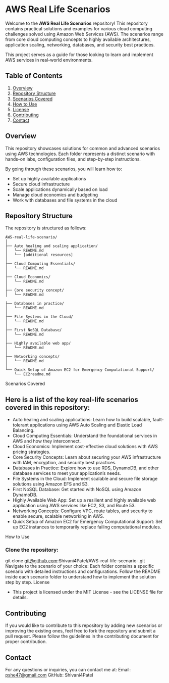 # AWS Real Life Scenarios

Welcome to the **AWS Real Life Scenarios** repository! This repository contains practical solutions and examples for various cloud computing challenges solved using Amazon Web Services (AWS). The scenarios range from core cloud computing concepts to highly available architectures, application scaling, networking, databases, and security best practices.

This project serves as a guide for those looking to learn and implement AWS services in real-world environments.

## Table of Contents

1. [Overview](#overview)
2. [Repository Structure](#repository-structure)
3. [Scenarios Covered](#scenarios-covered)
4. [How to Use](#how-to-use)
5. [License](#license)
6. [Contributing](#contributing)
7. [Contact](#contact)

## Overview

This repository showcases solutions for common and advanced scenarios using AWS technologies. Each folder represents a distinct scenario with hands-on labs, configuration files, and step-by-step instructions.

By going through these scenarios, you will learn how to:
- Set up highly available applications
- Secure cloud infrastructure
- Scale applications dynamically based on load
- Manage cloud economics and budgeting
- Work with databases and file systems in the cloud

## Repository Structure

The repository is structured as follows:

```plaintext
AWS-real-life-scenario/
│
├── Auto healing and scaling application/
│   └── README.md
│   └── [additional resources]
│
├── Cloud Computing Essentials/
│   └── README.md
│
├── Cloud Economics/
│   └── README.md
│
├── Core security concept/
│   └── README.md

├── Databases in practice/
│   └── README.md
│
├── File Systems in the Cloud/
│   └── README.md
│
├── First NoSQL Database/
│   └── README.md
│
├── Highly available web app/
│   └── README.md
│
├── Networking concepts/
│   └── README.md
│
└── Quick Setup of Amazon EC2 for Emergency Computational Support/
    └── EC2readme.md
```
Scenarios Covered

## Here is a list of the key real-life scenarios covered in this repository:

- Auto healing and scaling applications: Learn how to build scalable, fault-tolerant applications using AWS Auto Scaling and Elastic Load Balancing.
- Cloud Computing Essentials: Understand the foundational services in AWS and how they interconnect.
- Cloud Economics: Implement cost-effective cloud solutions with AWS pricing strategies.
- Core Security Concepts: Learn about securing your AWS infrastructure with IAM, encryption, and security best practices.
- Databases in Practice: Explore how to use RDS, DynamoDB, and other database services to meet your application’s needs.
- File Systems in the Cloud: Implement scalable and secure file storage solutions using Amazon EFS and S3.
- First NoSQL Database: Get started with NoSQL using Amazon DynamoDB.
- Highly Available Web App: Set up a resilient and highly available web application using AWS services like EC2, S3, and Route 53.
- Networking Concepts: Configure VPC, route tables, and security to enable secure, scalable networking in AWS.
- Quick Setup of Amazon EC2 for Emergency Computational Support: Set up EC2 instances to temporarily replace failing computational modules.

How to Use

### Clone the repository:
git clone git@github.com:Shivani4Patel/AWS-real-life-scenario-.git
Navigate to the scenario of your choice:
Each folder contains a specific scenario with detailed instructions and configurations.
Follow the README inside each scenario folder to understand how to implement the solution step by step.
License

- This project is licensed under the MIT License - see the LICENSE file for details.

## Contributing

If you would like to contribute to this repository by adding new scenarios or improving the existing ones, feel free to fork the repository and submit a pull request. Please follow the guidelines in the contributing document for proper contribution.

## Contact

For any questions or inquiries, you can contact me at:
Email: pshe47@gmail.com
GitHub: Shivani4Patel




